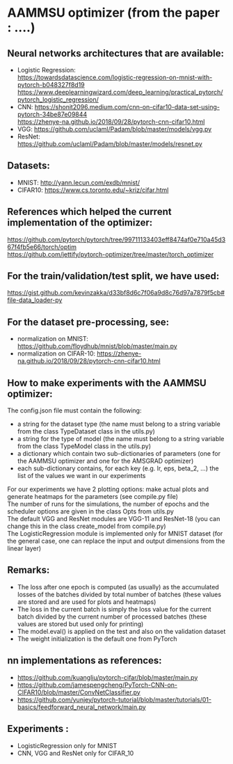 # AAMMSU optimizer (from the paper : ....)

## Neural networks architectures that are available:
- Logistic Regression: <br />
https://towardsdatascience.com/logistic-regression-on-mnist-with-pytorch-b048327f8d19 <br /> https://www.deeplearningwizard.com/deep_learning/practical_pytorch/pytorch_logistic_regression/ <br />
- CNN:
https://shonit2096.medium.com/cnn-on-cifar10-data-set-using-pytorch-34be87e09844 <br /> 
https://zhenye-na.github.io/2018/09/28/pytorch-cnn-cifar10.html
- VGG: https://github.com/uclaml/Padam/blob/master/models/vgg.py
- ResNet: https://github.com/uclaml/Padam/blob/master/models/resnet.py

## Datasets:
- MNIST: http://yann.lecun.com/exdb/mnist/
- CIFAR10: https://www.cs.toronto.edu/~kriz/cifar.html

## References which helped the current implementation of the optimizer:
https://github.com/pytorch/pytorch/tree/99711133403eff8474af0e710a45d367f4fb5e66/torch/optim <br />
https://github.com/jettify/pytorch-optimizer/tree/master/torch_optimizer

## For the train/validation/test split, we have used:
https://gist.github.com/kevinzakka/d33bf8d6c7f06a9d8c76d97a7879f5cb#file-data_loader-py

## For the dataset pre-processing, see:
- normalization on MNIST: https://github.com/floydhub/mnist/blob/master/main.py
- normalization on CIFAR-10: https://zhenye-na.github.io/2018/09/28/pytorch-cnn-cifar10.html

## How to make experiments with the AAMMSU optimizer:
The config.json file must contain the following: 
- a string for the dataset type (the name must belong to a string variable from the class TypeDataset class in the utils.py)
- a string for the type of model (the name must belong to a string variable from the class TypeModel class in the utils.py)
- a dictionary which contain two sub-dictionaries of parameters (one for the AAMMSU optimizer and one for the AMSGRAD optimizer)
- each sub-dictionary contains, for each key (e.g. lr, eps, beta_2, ...) the list of the values we want in our experiments

For our experiments we have 2 plotting options: make actual plots and generate heatmaps for the parameters (see compile.py file) <br />
The number of runs for the simulations, the number of epochs and the scheduler options are given in the class Opts from utils.py <br />
The default VGG and ResNet modules are VGG-11 and ResNet-18 (you can change this in the class create_model from compile.py) <br />
The LogisticRegression module is implemented only for MNIST dataset (for the general case, one can replace the input and output dimensions from the linear layer)

## Remarks:
- The loss after one epoch is computed (as usually) as the accumulated losses of the batches divided by total number of batches (these values are stored and are used for plots and heatmaps) <br />
- The loss in the current batch is simply the loss value for the current batch divided by the current number of processed batches (these values are stored but used only for printing) <br />
- The model.eval() is applied on the test and also on the validation dataset
- The weight initialization is the default one from PyTorch

## nn implementations as references:
- https://github.com/kuangliu/pytorch-cifar/blob/master/main.py
- https://github.com/jamespengcheng/PyTorch-CNN-on-CIFAR10/blob/master/ConvNetClassifier.py
- https://github.com/yunjey/pytorch-tutorial/blob/master/tutorials/01-basics/feedforward_neural_network/main.py


## Experiments :
- LogisticRegression only for MNIST
- CNN, VGG and ResNet only for CIFAR_10
